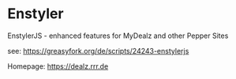 # Enstyler

EnstylerJS - enhanced features for MyDealz and other Pepper Sites

see: https://greasyfork.org/de/scripts/24243-enstylerjs

Homepage: https://dealz.rrr.de
